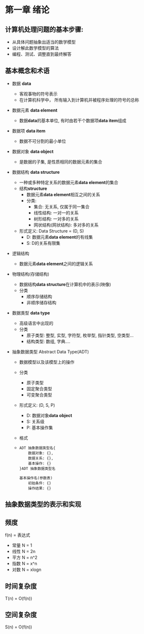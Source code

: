# 第一章 绪论

## 计算机处理问题的基本步骤:

* 从具体问题抽象出适当的数学模型
* 设计解此数学模型的算法
* 编程、测试、调整直到最终解答

## 基本概念和术语

* 数据 **data**

  * 客观事物的符号表示
  * 在计算机科学中， 所有输入到计算机并被程序处理的符号的总称

* 数据元素 **data element**

  * 数据**data**的基本单位, 有时由若干个数据项**data item**组成

* 数据项 **data item**

  * 数据不可分割的最小单位

* 数据对象 **data object**

  * 是数据的子集, 是性质相同的数据元素的集合

* 数据结构 **data structure**

  * 一种或多种特定关系的数据元素**data element**的集合
  * 结构**structure**
    * 数据元素**data element**相互之间的关系
    * 分类:
      * 集合: 无关系, 仅属于同一集合
      * 线性结构: 一对一的关系
      * 树形结构: 一对多的关系
      * 网状结构(网状结构): 多对多的关系
  * 形式定义: Data Structure = (D, S)
    * D: 数据元素**data element**的有线集
    * S: D的关系有限集

* 逻辑结构

  * 数据元素**data element**之间的逻辑关系

* 物理结构(存储结构)

  * 数据结构**data structure**在计算机中的表示(映像)
  * 分类
    * 顺序存储结构
    * 非顺序储存结构

* 数据类型 **data type**

  * 高级语言中出现的
  * 分类
    * 原子类型: 整型, 实型, 字符型, 枚举型, 指针类型, 空类型...
    * 结构类型: 数组, 字典....

* 抽象数据类型 Abstract Data Type(ADT)

  * 数据模型以及该模型上的操作

  * 分类

    * 原子类型
    * 固定聚合类型
    * 可变聚合类型

  * 形式定义: (D, S, P) 

    * D: 数据对象**data object**
    * S: 关系级
    * P: 基本操作集

  * 格式

  * ```
    ADT 抽象数据类型名{
    	数据对象: {},
    	数据关系: {},
    	基本操作: {}
    }ADT 抽象数据类型名
    
    基本操作名(参数表)
    	初始条件: {}
    	操作结果: {}
    ```

## 抽象数据类型的表示和实现



## 频度

f(n) = 表达式

* 常量  N = 1
* 线性 N = 2n
* 平方 N = n^2
* 指数 N = x^n
* 对数 N = xlogn

## 时间复杂度

T(n) = O(f(n))

## 空间复杂度

S(n) = O(f(n))